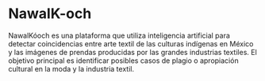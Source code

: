 # NawalK-och
NawalKóoch es una plataforma que utiliza inteligencia artificial para detectar coincidencias entre arte textil de las culturas indígenas en México y las imágenes de prendas producidas por las grandes industrias textiles. El objetivo principal es identificar posibles casos de plagio o apropiación cultural en la moda y la industria textil.
